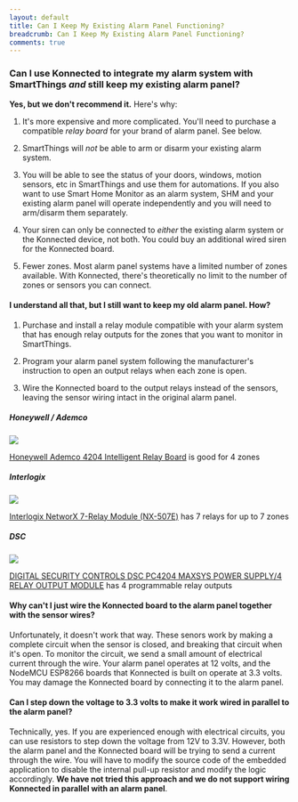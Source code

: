```yaml
---
layout: default
title: Can I Keep My Existing Alarm Panel Functioning?
breadcrumb: Can I Keep My Existing Alarm Panel Functioning?
comments: true
---
```


### Can I use Konnected to integrate my alarm system with SmartThings _and_ still keep my existing alarm panel?

**Yes, but we don't recommend it.** Here's why:

1. It's more expensive and more complicated. You'll need to purchase a compatible _relay board_ for your brand of alarm
panel. See below.

1. SmartThings will _not_ be able to arm or disarm your existing alarm system.

1. You will be able to see the status of your doors, windows, motion sensors, etc in SmartThings and use them for 
automations. If you also want to use Smart Home Monitor as an alarm system,
SHM and your existing alarm panel will operate independently and you will need to arm/disarm them separately.

1. Your siren can only be connected to _either_ the existing alarm system or the Konnected device, not both. You could
buy an additional wired siren for the Konnected board.

1. Fewer zones. Most alarm panel systems have a limited number of zones available. With Konnected, there's theoretically
no limit to the number of zones or sensors you can connect. 

#### I understand all that, but I still want to keep my old alarm panel. How?

1. Purchase and install a relay module compatible with your alarm system that has enough relay outputs for the zones that
you want to monitor in SmartThings.

1. Program your alarm panel system following the manufacturer's instruction to open an output relays when each zone is
open.

1. Wire the Konnected board to the output relays instead of the sensors, leaving the sensor wiring intact in the original alarm panel.

##### Honeywell / Ademco

<a class="img-product" href="https://www.amazon.com/Honeywell-Ademco-4204-Intelligent-Relay/dp/B000GUSMGS/ref=as_li_ss_il?s=hi&ie=UTF8&qid=1503202122&sr=1-1&keywords=ademco+4204&linkCode=li1&tag=konnected-io-20&linkId=9dfa83e2a3a27797464f22ec567171c7" target="_blank"><img border="0" src="//ws-na.amazon-adsystem.com/widgets/q?_encoding=UTF8&ASIN=B000GUSMGS&Format=_SL110_&ID=AsinImage&MarketPlace=US&ServiceVersion=20070822&WS=1&tag=konnected-io-20" ></a><img src="https://ir-na.amazon-adsystem.com/e/ir?t=konnected-io-20&l=li1&o=1&a=B000GUSMGS" width="1" height="1" border="0" alt="" style="border:none !important; margin:0px !important;" />

[Honeywell Ademco 4204 Intelligent Relay Board](https://www.amazon.com/Honeywell-Ademco-4204-Intelligent-Relay/dp/B000GUSMGS/ref=as_li_ss_tl?s=hi&ie=UTF8&qid=1503202122&sr=1-1&keywords=ademco+4204&linkCode=ll1&tag=konnected-io-20&linkId=1ee1ece072069c73007928662aba3d94)
is good for 4 zones
<br style="clear:both;"/>

##### Interlogix

<a class="img-product" href="https://www.amazon.com/Interlogix-NetworX-7-Relay-Module-NX-507E/dp/B00171AG6O/ref=as_li_ss_il?ie=UTF8&qid=1503202275&sr=8-2&keywords=nx507E&linkCode=li1&tag=konnected-io-20&linkId=cfa4655e45e4e522da0d12bfc3689f98" target="_blank"><img border="0" src="//ws-na.amazon-adsystem.com/widgets/q?_encoding=UTF8&ASIN=B00171AG6O&Format=_SL110_&ID=AsinImage&MarketPlace=US&ServiceVersion=20070822&WS=1&tag=konnected-io-20" ></a><img src="https://ir-na.amazon-adsystem.com/e/ir?t=konnected-io-20&l=li1&o=1&a=B00171AG6O" width="1" height="1" border="0" alt="" style="border:none !important; margin:0px !important;" />

[Interlogix NetworX 7-Relay Module (NX-507E)](https://www.amazon.com/Interlogix-NetworX-7-Relay-Module-NX-507E/dp/B00171AG6O/ref=as_li_ss_tl?ie=UTF8&qid=1503202275&sr=8-2&keywords=nx507E&linkCode=ll1&tag=konnected-io-20&linkId=439b794e1f57baeee4ae42ad3b3612f3)
has 7 relays for up to 7 zones
<br style="clear:both;"/>

##### DSC

<a class="img-product" href="https://www.amazon.com/DIGITAL-SECURITY-CONTROLS-DSC-PC4204/dp/B002I0XR96/ref=as_li_ss_il?ie=UTF8&qid=1503202742&sr=8-1&keywords=dsc+pc4204&linkCode=li1&tag=konnected-io-20&linkId=ae14b1cda7617080873661022fd3eba5" target="_blank"><img border="0" src="//ws-na.amazon-adsystem.com/widgets/q?_encoding=UTF8&ASIN=B002I0XR96&Format=_SL110_&ID=AsinImage&MarketPlace=US&ServiceVersion=20070822&WS=1&tag=konnected-io-20" ></a><img src="https://ir-na.amazon-adsystem.com/e/ir?t=konnected-io-20&l=li1&o=1&a=B002I0XR96" width="1" height="1" border="0" alt="" style="border:none !important; margin:0px !important;" />

[DIGITAL SECURITY CONTROLS DSC PC4204 MAXSYS POWER SUPPLY/4 RELAY OUTPUT MODULE](https://www.amazon.com/DIGITAL-SECURITY-CONTROLS-DSC-PC4204/dp/B002I0XR96/ref=as_li_ss_tl?ie=UTF8&qid=1503202742&sr=8-1&keywords=dsc+pc4204&linkCode=ll1&tag=konnected-io-20&linkId=64835ce553c5a1a4dd3f6278ceb8ef93) has 4 programmable relay outputs
<br style="clear:both;"/>
 
 
#### Why can't I just wire the Konnected board to the alarm panel together with the sensor wires?

Unfortunately, it doesn't work that way. These senors work by making a complete circuit when the sensor is closed, and
breaking that circuit when it's open. To monitor the circuit, we send a small amount of electrical current through the
wire. Your alarm panel operates at 12 volts, and the NodeMCU ESP8266 boards that Konnected is built on operate at 3.3 
volts. You may damage the Konnected board by connecting it to the alarm panel.

#### Can I step down the voltage to 3.3 volts to make it work wired in parallel to the alarm panel?

Technically, yes. If you are experienced enough with electrical circuits, you can use resistors to step down the voltage
from 12V to 3.3V. However, both the alarm panel and the Konnected board will be trying to send a current through the wire.
You will have to modify the source code of the embedded application to disable the internal pull-up resistor and modify
the logic accordingly. **We have not tried this approach and we do not support wiring Konnected in parallel with an alarm
panel**. 
